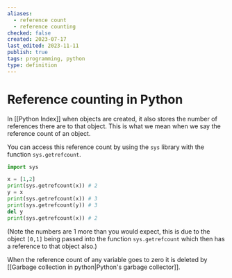 ```yaml
---
aliases:
  - reference count
  - reference counting
checked: false
created: 2023-07-17
last_edited: 2023-11-11
publish: true
tags: programming, python
type: definition
---
```

# Reference counting in Python

In [[Python Index]] when objects are created, it also stores the number of references there are to that object. This is what we mean when we say the reference count of an object.

You can access this reference count by using the `sys` library with the function `sys.getrefcount`.

```python
import sys

x = [1,2]
print(sys.getrefcount(x)) # 2
y = x
print(sys.getrefcount(x)) # 3
print(sys.getrefcount(y)) # 3
del y
print(sys.getrefcount(x)) # 2
```

(Note the numbers are 1 more than you would expect, this is due to the object `[0,1]` being passed into the function `sys.getrefcount` which then has a reference to that object also.)

When the reference count of any variable goes to zero it is deleted by [[Garbage collection in python|Python's garbage collector]].
